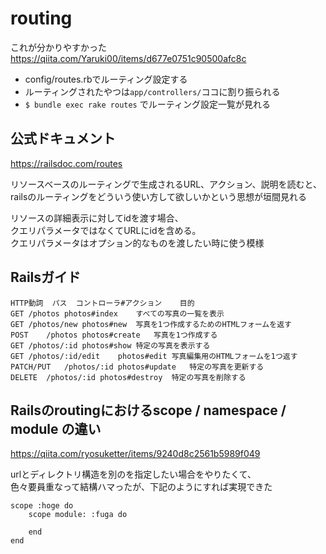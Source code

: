 # routing
これが分かりやすかった  
https://qiita.com/Yaruki00/items/d677e0751c90500afc8c

- config/routes.rbでルーティング設定する
- ルーティングされたやつは`app/controllers/`ココに割り振られる
- `$ bundle exec rake routes` でルーティング設定一覧が見れる

## 公式ドキュメント
https://railsdoc.com/routes

リソースベースのルーティングで生成されるURL、アクション、説明を読むと、  
railsのルーティングをどういう使い方して欲しいかという思想が垣間見れる

リソースの詳細表示に対してidを渡す場合、  
クエリパラメータではなくてURLにidを含める。  
クエリパラメータはオプション的なものを渡したい時に使う模様

## Railsガイド
```
HTTP動詞	パス	コントローラ#アクション	目的
GET	/photos	photos#index	すべての写真の一覧を表示
GET	/photos/new	photos#new	写真を1つ作成するためのHTMLフォームを返す
POST	/photos	photos#create	写真を1つ作成する
GET	/photos/:id	photos#show	特定の写真を表示する
GET	/photos/:id/edit	photos#edit	写真編集用のHTMLフォームを1つ返す
PATCH/PUT	/photos/:id	photos#update	特定の写真を更新する
DELETE	/photos/:id	photos#destroy	特定の写真を削除する
```

## Railsのroutingにおけるscope / namespace / module の違い
https://qiita.com/ryosuketter/items/9240d8c2561b5989f049

urlとディレクトリ構造を別のを指定したい場合をやりたくて、  
色々要員重なって結構ハマったが、下記のようにすれば実現できた  
```
scope :hoge do
    scope module: :fuga do

    end
end
```